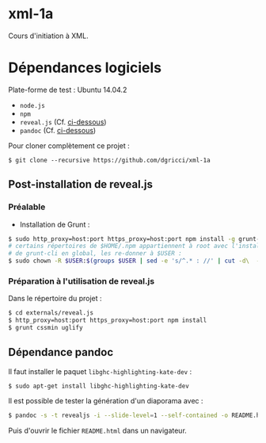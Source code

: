 # xml-1a

Cours d'initiation à XML.

# Dépendances logiciels #

Plate-forme de test : Ubuntu 14.04.2

* `node.js`
* `npm`
* `reveal.js` (Cf. [ci-dessous](#user-content-post-installation-de-revealjs))
* `pandoc` (Cf. [ci-dessous](#user-content-dépendance-pandoc))

Pour cloner complètement ce projet :

```
$ git clone --recursive https://github.com/dgricci/xml-1a
```

## Post-installation de reveal.js ##

### Préalable ###

* Installation de Grunt :

```bash
$ sudo http_proxy=host:port https_proxy=host:port npm install -g grunt-cli
# certains répertoires de $HOME/.npm appartiennent à root avec l'installation
# de grunt-cli en global, les re-donner à $USER :
$ sudo chown -R $USER:$(groups $USER | sed -e 's/^.* : //' | cut -d\  -f1) $HOME/.npm/{nopt,minimatch,glob,lodash,inherits}
```

### Préparation à l'utilisation de reveal.js ###

Dans le répertoire du projet :

```bash
$ cd externals/reveal.js
$ http_proxy=host:port https_proxy=host:port npm install
$ grunt cssmin uglify
```

## Dépendance pandoc ##

Il faut installer le paquet `libghc-highlighting-kate-dev` :

```
$ sudo apt-get install libghc-highlighting-kate-dev
```

Il est possible de tester la génération d'un diaporama avec :

```bash
$ pandoc -s -t revealjs -i --slide-level=1 --self-contained -o README.html README.md
```

Puis d'ouvrir le fichier `README.html` dans un navigateur.

